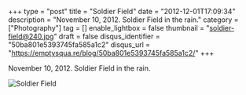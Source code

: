 +++
type = "post"
title = "Soldier Field"
date = "2012-12-01T17:09:34"
description = "November 10, 2012. Soldier Field in the rain."
category = ["Photography"]
tag = []
enable_lightbox = false
thumbnail = "soldier-field@240.jpg"
draft = false
disqus_identifier = "50ba801e5393745fa585a1c2"
disqus_url = "https://emptysqua.re/blog/50ba801e5393745fa585a1c2/"
+++

<p>November 10, 2012. Soldier Field in the rain.</p>
<p><img style="display:block; margin-left:auto; margin-right:auto;" src="soldier-field.jpg" alt="Soldier Field" title="soldier-field.jpg" border="0"   /></p>
